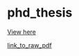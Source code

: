 # phd_thesis

[View here](https://docs.google.com/viewer?url=${https://github.com/viktoriaschuster/phd_thesis/blob/main/phd_thesis_viktoriaschuster.pdf})

[link_to_raw_pdf](https://github.com/viktoriaschuster/phd_thesis/blob/main/phd_thesis_viktoriaschuster.pdf)
